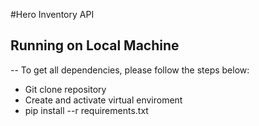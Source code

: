 #Hero Inventory API



## Running on Local Machine
-- To get all dependencies, please follow the steps below:
- Git clone repository
- Create and activate virtual enviroment
- pip install --r requirements.txt
